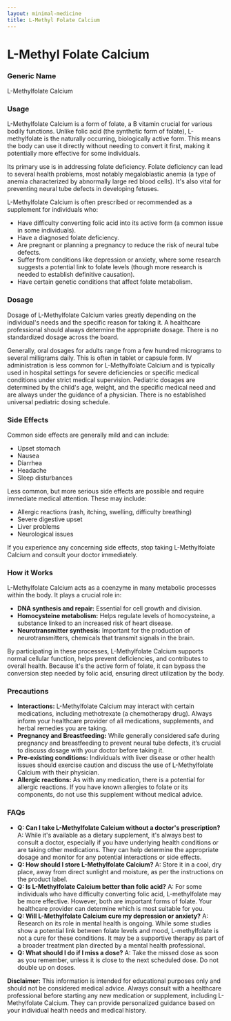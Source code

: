 ```yaml
---
layout: minimal-medicine
title: L-Methyl Folate Calcium
---
```


# L-Methyl Folate Calcium
### Generic Name
L-Methylfolate Calcium

### Usage

L-Methylfolate Calcium is a form of folate, a B vitamin crucial for various bodily functions.  Unlike folic acid (the synthetic form of folate), L-methylfolate is the naturally occurring, biologically active form. This means the body can use it directly without needing to convert it first, making it potentially more effective for some individuals.

Its primary use is in addressing folate deficiency.  Folate deficiency can lead to several health problems, most notably megaloblastic anemia (a type of anemia characterized by abnormally large red blood cells).  It's also vital for preventing neural tube defects in developing fetuses.

L-Methylfolate Calcium is often prescribed or recommended as a supplement for individuals who:

* Have difficulty converting folic acid into its active form (a common issue in some individuals).
* Have a diagnosed folate deficiency.
* Are pregnant or planning a pregnancy to reduce the risk of neural tube defects.
* Suffer from conditions like depression or anxiety, where some research suggests a potential link to folate levels (though more research is needed to establish definitive causation).
* Have certain genetic conditions that affect folate metabolism.


### Dosage

Dosage of L-Methylfolate Calcium varies greatly depending on the individual's needs and the specific reason for taking it.  A healthcare professional should always determine the appropriate dosage.  There is no standardized dosage across the board.  

Generally, oral dosages for adults range from a few hundred micrograms to several milligrams daily. This is often in tablet or capsule form.  IV administration is less common for L-Methylfolate Calcium and is typically used in hospital settings for severe deficiencies or specific medical conditions under strict medical supervision.  Pediatric dosages are determined by the child's age, weight, and the specific medical need and are always under the guidance of a physician.  There is no established universal pediatric dosing schedule.


### Side Effects

Common side effects are generally mild and can include:

* Upset stomach
* Nausea
* Diarrhea
* Headache
* Sleep disturbances

Less common, but more serious side effects are possible and require immediate medical attention. These may include:

* Allergic reactions (rash, itching, swelling, difficulty breathing)
* Severe digestive upset
* Liver problems
* Neurological issues


If you experience any concerning side effects, stop taking L-Methylfolate Calcium and consult your doctor immediately.


### How it Works

L-Methylfolate Calcium acts as a coenzyme in many metabolic processes within the body. It plays a crucial role in:

* **DNA synthesis and repair:**  Essential for cell growth and division.
* **Homocysteine metabolism:**  Helps regulate levels of homocysteine, a substance linked to an increased risk of heart disease.
* **Neurotransmitter synthesis:**  Important for the production of neurotransmitters, chemicals that transmit signals in the brain.


By participating in these processes, L-Methylfolate Calcium supports normal cellular function, helps prevent deficiencies, and contributes to overall health.  Because it's the active form of folate, it can bypass the conversion step needed by folic acid, ensuring direct utilization by the body.


### Precautions

* **Interactions:**  L-Methylfolate Calcium may interact with certain medications, including methotrexate (a chemotherapy drug).  Always inform your healthcare provider of all medications, supplements, and herbal remedies you are taking.
* **Pregnancy and Breastfeeding:** While generally considered safe during pregnancy and breastfeeding to prevent neural tube defects, it’s crucial to discuss dosage with your doctor before taking it.
* **Pre-existing conditions:** Individuals with liver disease or other health issues should exercise caution and discuss the use of L-Methylfolate Calcium with their physician.
* **Allergic reactions:**  As with any medication, there is a potential for allergic reactions. If you have known allergies to folate or its components, do not use this supplement without medical advice.


### FAQs

* **Q: Can I take L-Methylfolate Calcium without a doctor's prescription?** A: While it's available as a dietary supplement, it's always best to consult a doctor, especially if you have underlying health conditions or are taking other medications.  They can help determine the appropriate dosage and monitor for any potential interactions or side effects.
* **Q: How should I store L-Methylfolate Calcium?** A: Store it in a cool, dry place, away from direct sunlight and moisture, as per the instructions on the product label.
* **Q: Is L-Methylfolate Calcium better than folic acid?** A: For some individuals who have difficulty converting folic acid, L-methylfolate may be more effective.  However, both are important forms of folate. Your healthcare provider can determine which is most suitable for you.
* **Q: Will L-Methylfolate Calcium cure my depression or anxiety?** A: Research on its role in mental health is ongoing.  While some studies show a potential link between folate levels and mood, L-methylfolate is not a cure for these conditions. It may be a supportive therapy as part of a broader treatment plan directed by a mental health professional.
* **Q: What should I do if I miss a dose?** A: Take the missed dose as soon as you remember, unless it is close to the next scheduled dose.  Do not double up on doses.


**Disclaimer:** This information is intended for educational purposes only and should not be considered medical advice.  Always consult with a healthcare professional before starting any new medication or supplement, including L-Methylfolate Calcium.  They can provide personalized guidance based on your individual health needs and medical history.
